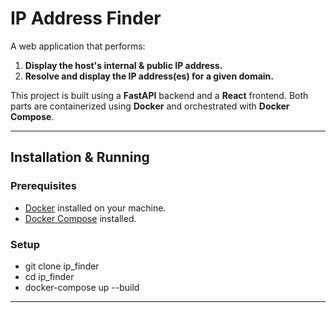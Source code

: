# IP Address Finder

A web application that performs:

1. **Display the host's internal & public IP address.**  
2. **Resolve and display the IP address(es) for a given domain.**

This project is built using a **FastAPI** backend and a **React** frontend. Both parts are containerized using **Docker** and orchestrated with **Docker Compose**.

---

## Installation & Running

### Prerequisites

- [Docker](https://docs.docker.com/get-docker/) installed on your machine.
- [Docker Compose](https://docs.docker.com/compose/install/) installed.

### Setup

- git clone ip_finder
- cd ip_finder
- docker-compose up --build

---


